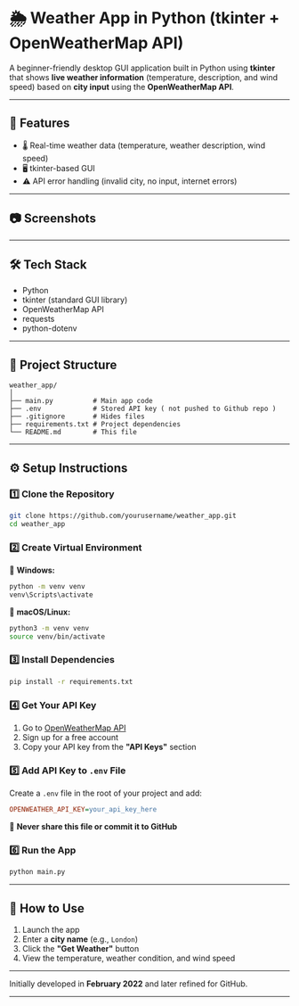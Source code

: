 # 🌦️ Weather App in Python (tkinter + OpenWeatherMap API)

A beginner-friendly desktop GUI application built in Python using **tkinter** that shows **live weather information** (temperature, description, and wind speed) based on **city input** using the **OpenWeatherMap API**.

---

## 📌 Features

- 🌡️ Real-time weather data (temperature, weather description, wind speed)
- 🖥️ tkinter-based GUI
- ⚠️ API error handling (invalid city, no input, internet errors)

---

## 📷 Screenshots



---

## 🛠️ Tech Stack

- Python 
- tkinter (standard GUI library)
- OpenWeatherMap API
- requests
- python-dotenv

---

## 📁 Project Structure

```
weather_app/
│
├── main.py          # Main app code
├── .env             # Stored API key ( not pushed to Github repo )
├── .gitignore       # Hides files
├── requirements.txt # Project dependencies
└── README.md        # This file
```

---

## ⚙️ Setup Instructions

### 1️⃣ Clone the Repository

```bash
git clone https://github.com/yourusername/weather_app.git
cd weather_app
```

### 2️⃣ Create Virtual Environment

🔹 **Windows:**
```bash
python -m venv venv
venv\Scripts\activate
```

🔹 **macOS/Linux:**
```bash
python3 -m venv venv
source venv/bin/activate
```

### 3️⃣ Install Dependencies

```bash
pip install -r requirements.txt
```

### 4️⃣ Get Your API Key

1. Go to [OpenWeatherMap API](https://openweathermap.org/api)
2. Sign up for a free account
3. Copy your API key from the **"API Keys"** section

### 5️⃣ Add API Key to `.env` File

Create a `.env` file in the root of your project and add:

```ini
OPENWEATHER_API_KEY=your_api_key_here
```

🔐 **Never share this file or commit it to GitHub**

### 6️⃣ Run the App

```bash
python main.py
```

---

## 🧪 How to Use

1. Launch the app
2. Enter a **city name** (e.g., `London`)
3. Click the **"Get Weather"** button
4. View the temperature, weather condition, and wind speed

---

Initially developed in **February 2022** and later refined for GitHub.

---